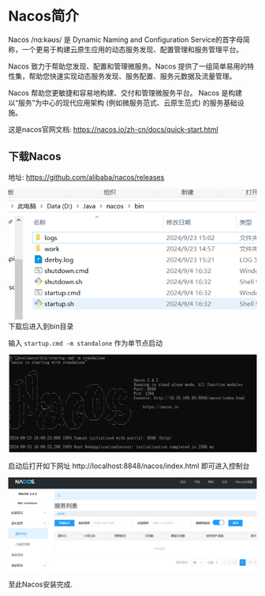 # Nacos简介
Nacos /nɑ:kəʊs/ 是 Dynamic Naming and Configuration Service的首字母简称，一个更易于构建云原生应用的动态服务发现、配置管理和服务管理平台。

Nacos 致力于帮助您发现、配置和管理微服务。Nacos 提供了一组简单易用的特性集，帮助您快速实现动态服务发现、服务配置、服务元数据及流量管理。

Nacos 帮助您更敏捷和容易地构建、交付和管理微服务平台。 Nacos 是构建以“服务”为中心的现代应用架构 (例如微服务范式、云原生范式) 的服务基础设施。

这是nacos官网文档: https://nacos.io/zh-cn/docs/quick-start.html


## 下载Nacos

地址: https://github.com/alibaba/nacos/releases


![image](/../vpstatic/images/20240923/0680edf08adc4ed19b11cc242bf68ff0.png)
下载后进入到bin目录

输入 ```startup.cmd -m standalone``` 作为单节点启动

![image](/../vpstatic/images/20240923/8a1cda2259714fd88120e35e2e71bf72.png)

启动后打开如下网址 http://localhost:8848/nacos/index.html 即可进入控制台

![image](/../vpstatic/images/20240923/3f3412671f584607bf53d757bcb80b64.png)

至此Nacos安装完成.
